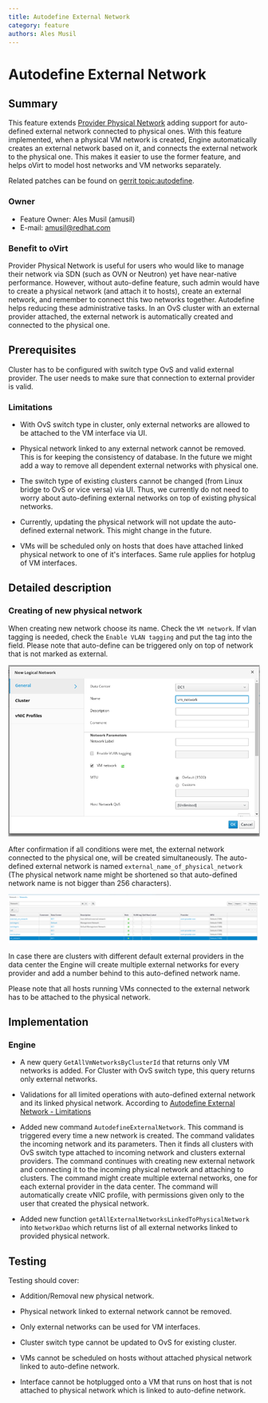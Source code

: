 ```yaml
---
title: Autodefine External Network
category: feature
authors: Ales Musil
---
```


# Autodefine External Network

## Summary

This feature extends [Provider Physical Network](/develop/release-management/features/network/provider-physical-network.html) 
adding support for auto-defined external network connected to physical ones. 
With this feature implemented, when a physical VM network is created, Engine 
automatically creates an external network based on it, and connects the external
network to the physical one. This makes it easier to use the former feature, and
helps oVirt to model host networks and VM networks separately.

Related patches can be found on [gerrit topic:autodefine](https://gerrit.ovirt.org/#/q/topic:autodefine).

### Owner

- Feature Owner: Ales Musil (amusil)
- E-mail: <amusil@redhat.com>

### Benefit to oVirt

Provider Physical Network is useful for users who would like to 
manage their network via SDN (such as OVN or Neutron) yet have near-native 
performance. However, without auto-define feature, such admin would have to 
create a physical network (and attach it to hosts), create an external network,
and remember to connect this two networks together. Autodefine helps reducing 
these administrative tasks. In an OvS cluster with an external provider 
attached, the external network is automatically created and connected to the 
physical one.

## Prerequisites

Cluster has to be configured with switch type OvS and valid external provider.
The user needs to make sure that connection to external provider is valid.

### Limitations

* With OvS switch type in cluster, only external networks are allowed to 
  be attached to the VM interface via UI. 

* Physical network linked to any external network cannot be removed. This is for
  keeping the consistency of database. In the future we might add a way to 
  remove all dependent external networks with physical one. 

* The switch type of existing clusters cannot be changed (from Linux bridge to 
  OvS or vice versa) via UI. Thus, we currently do not need to worry about 
  auto-defining external networks on top of existing physical networks.

* Currently, updating the physical network will not update the auto-defined 
  external network. This might change in the future. 

* VMs will be scheduled only on hosts that does have attached linked physical 
  network to one of it's interfaces. Same rule applies for hotplug of VM 
  interfaces. 

## Detailed description

### Creating of new physical network

When creating new network choose its name. Check the `VM network`. If vlan 
tagging is needed, check the `Enable VLAN tagging` and put the tag into the 
field. Please note that auto-define can be triggered only on top of network that
is not marked as external. 

![Creation of physical network](../../../../images/wiki/auto-define_create.png  "New physical network")

After confirmation if all conditions were met, the external network connected to 
the physical one, will be created simultaneously. The auto-defined external 
network is named `external_name_of_physical_network` (The physical network name
might be shortened so that auto-defined network name is not bigger than 256 
characters). 

![Auto-define network created](../../../../images/wiki/auto-define_created.png  "Auto-define external network")

In case there are clusters with different default external providers in the data 
center the Engine will create multiple external networks for every provider and 
add a number behind to this auto-defined network name. 

Please note that all hosts running VMs connected to the external network has
to be attached to the physical network. 



## Implementation

### Engine

* A new query `GetAllVmNetworksByClusterId` that returns only VM networks is 
  added. For Cluster with OvS switch type, this query returns only external 
  networks. 

* Validations for all limited operations with auto-defined external network and 
  its linked physical network. According to [Autodefine External Network - Limitations](#limitations)

* Added new command `AutodefineExternalNetwork`. This command is 
  triggered every time a new network is created. The command validates the 
  incoming network and its parameters. Then it finds all clusters with OvS 
  switch type attached to incoming network and clusters external providers.
  The command continues with creating new external network and connecting it to 
  the incoming physical network and attaching to clusters. The command might 
  create multiple external networks, one for each external provider in the data 
  center. The command will automatically create vNIC profile, with permissions
  given only to the user that created the physical network.
  
* Added new function `getAllExternalNetworksLinkedToPhysicalNetwork` into 
  `NetworkDao` which returns list of all external networks linked to provided
  physical network. 


## Testing

Testing should cover: 

* Addition/Removal new physical network.

* Physical network linked to external network cannot be 
  removed.

* Only external networks can be used for VM interfaces.

* Cluster switch type cannot be updated to OvS for existing cluster.

* VMs cannot be scheduled on hosts without attached physical network linked to 
  auto-define network. 

* Interface cannot be hotplugged onto a VM that runs on host that is not 
  attached to physical network which is linked to auto-define network.
